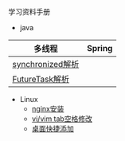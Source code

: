 学习资料手册


- java

 |多线程| Spring |
 |-----|-----|
 | [synchronized解析](study-notes/java/synchronized.md) ||
 | [FutureTask解析](study-notes/java/futureTask.md)||

- Linux
  - [nginx安装](study-notes/linux/nginx.md)
  - [vi/vim tab空格修改](study-notes/linux/vim.vi.tabl.space.md)
  - [桌面快捷添加](study-notes/linux/desktop.md)

